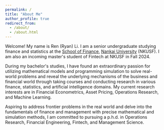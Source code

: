 ```yaml
---
permalink: /
title: "About Me"
author_profile: true
redirect_from: 
  - /about/
  - /about.html
---
```




Welcome! My name is Ren (Ryan) Li. I am a senior undergraduate studying finance and statistics at the [School of Finance](http://en.finance.nankai.edu.cn/), [Nankai University](https://en.nankai.edu.cn/) (NKUSF). I am also an incoming master's student of Fintech at NKUSF in Fall 2024.

During my bachelor's studies, I have found an extraordinary passion for utilizing mathematical models and programming simulation to solve real-world problems and reveal the underlying mechanisms of the business and financial world through taking courses and conducting research in various finance, statistics, and artificial intelligence domains. My current research interests are in Financial Econometrics, Asset Pricing, Operations Research, and Machine Learning. 

Aspiring to address frontier problems in the real world and delve into the fundamentals of finance and management with precise mathematical and simulation methods, I am committed to pursuing a p.h.d. in Operations Research, Financial Engineering, Fintech, and Management Science. 


